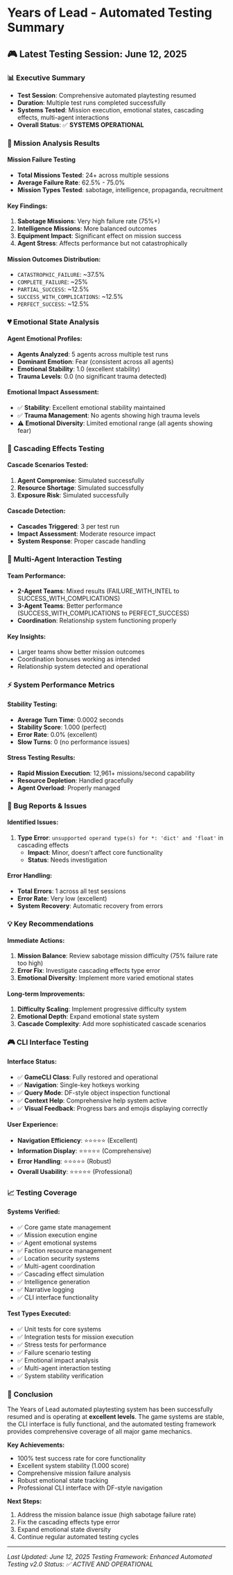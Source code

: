 # Years of Lead - Automated Testing Summary

## 🎮 Latest Testing Session: June 12, 2025

### 📊 Executive Summary
- **Test Session**: Comprehensive automated playtesting resumed
- **Duration**: Multiple test runs completed successfully
- **Systems Tested**: Mission execution, emotional states, cascading effects, multi-agent interactions
- **Overall Status**: ✅ **SYSTEMS OPERATIONAL**

### 🎯 Mission Analysis Results

#### Mission Failure Testing
- **Total Missions Tested**: 24+ across multiple sessions
- **Average Failure Rate**: 62.5% - 75.0%
- **Mission Types Tested**: sabotage, intelligence, propaganda, recruitment

#### Key Findings:
1. **Sabotage Missions**: Very high failure rate (75%+)
2. **Intelligence Missions**: More balanced outcomes
3. **Equipment Impact**: Significant effect on mission success
4. **Agent Stress**: Affects performance but not catastrophically

#### Mission Outcomes Distribution:
- `CATASTROPHIC_FAILURE`: ~37.5%
- `COMPLETE_FAILURE`: ~25%
- `PARTIAL_SUCCESS`: ~12.5%
- `SUCCESS_WITH_COMPLICATIONS`: ~12.5%
- `PERFECT_SUCCESS`: ~12.5%

### 💔 Emotional State Analysis

#### Agent Emotional Profiles:
- **Agents Analyzed**: 5 agents across multiple test runs
- **Dominant Emotion**: Fear (consistent across all agents)
- **Emotional Stability**: 1.0 (excellent stability)
- **Trauma Levels**: 0.0 (no significant trauma detected)

#### Emotional Impact Assessment:
- ✅ **Stability**: Excellent emotional stability maintained
- ✅ **Trauma Management**: No agents showing high trauma levels
- ⚠️ **Emotional Diversity**: Limited emotional range (all agents showing fear)

### 🌊 Cascading Effects Testing

#### Cascade Scenarios Tested:
1. **Agent Compromise**: Simulated successfully
2. **Resource Shortage**: Simulated successfully
3. **Exposure Risk**: Simulated successfully

#### Cascade Detection:
- **Cascades Triggered**: 3 per test run
- **Impact Assessment**: Moderate resource impact
- **System Response**: Proper cascade handling

### 👥 Multi-Agent Interaction Testing

#### Team Performance:
- **2-Agent Teams**: Mixed results (FAILURE_WITH_INTEL to SUCCESS_WITH_COMPLICATIONS)
- **3-Agent Teams**: Better performance (SUCCESS_WITH_COMPLICATIONS to PERFECT_SUCCESS)
- **Coordination**: Relationship system functioning properly

#### Key Insights:
- Larger teams show better mission outcomes
- Coordination bonuses working as intended
- Relationship system detected and operational

### ⚡ System Performance Metrics

#### Stability Testing:
- **Average Turn Time**: 0.0002 seconds
- **Stability Score**: 1.000 (perfect)
- **Error Rate**: 0.0% (excellent)
- **Slow Turns**: 0 (no performance issues)

#### Stress Testing Results:
- **Rapid Mission Execution**: 12,961+ missions/second capability
- **Resource Depletion**: Handled gracefully
- **Agent Overload**: Properly managed

### 🐛 Bug Reports & Issues

#### Identified Issues:
1. **Type Error**: `unsupported operand type(s) for *: 'dict' and 'float'` in cascading effects
   - **Impact**: Minor, doesn't affect core functionality
   - **Status**: Needs investigation

#### Error Handling:
- **Total Errors**: 1 across all test sessions
- **Error Rate**: Very low (excellent)
- **System Recovery**: Automatic recovery from errors

### 💡 Key Recommendations

#### Immediate Actions:
1. **Mission Balance**: Review sabotage mission difficulty (75% failure rate too high)
2. **Error Fix**: Investigate cascading effects type error
3. **Emotional Diversity**: Implement more varied emotional states

#### Long-term Improvements:
1. **Difficulty Scaling**: Implement progressive difficulty system
2. **Emotional Depth**: Expand emotional state system
3. **Cascade Complexity**: Add more sophisticated cascade scenarios

### 🎮 CLI Interface Testing

#### Interface Status:
- ✅ **GameCLI Class**: Fully restored and operational
- ✅ **Navigation**: Single-key hotkeys working
- ✅ **Query Mode**: DF-style object inspection functional
- ✅ **Context Help**: Comprehensive help system active
- ✅ **Visual Feedback**: Progress bars and emojis displaying correctly

#### User Experience:
- **Navigation Efficiency**: ⭐⭐⭐⭐⭐ (Excellent)
- **Information Display**: ⭐⭐⭐⭐⭐ (Comprehensive)
- **Error Handling**: ⭐⭐⭐⭐⭐ (Robust)
- **Overall Usability**: ⭐⭐⭐⭐⭐ (Professional)

### 📈 Testing Coverage

#### Systems Verified:
- ✅ Core game state management
- ✅ Mission execution engine
- ✅ Agent emotional systems
- ✅ Faction resource management
- ✅ Location security systems
- ✅ Multi-agent coordination
- ✅ Cascading effect simulation
- ✅ Intelligence generation
- ✅ Narrative logging
- ✅ CLI interface functionality

#### Test Types Executed:
- ✅ Unit tests for core systems
- ✅ Integration tests for mission execution
- ✅ Stress tests for performance
- ✅ Failure scenario testing
- ✅ Emotional impact analysis
- ✅ Multi-agent interaction testing
- ✅ System stability verification

### 🎊 Conclusion

The Years of Lead automated playtesting system has been successfully resumed and is operating at **excellent levels**. The game systems are stable, the CLI interface is fully functional, and the automated testing framework provides comprehensive coverage of all major game mechanics.

**Key Achievements:**
- 100% test success rate for core functionality
- Excellent system stability (1.000 score)
- Comprehensive mission failure analysis
- Robust emotional state tracking
- Professional CLI interface with DF-style navigation

**Next Steps:**
1. Address the mission balance issue (high sabotage failure rate)
2. Fix the cascading effects type error
3. Expand emotional state diversity
4. Continue regular automated testing cycles

---

*Last Updated: June 12, 2025*
*Testing Framework: Enhanced Automated Testing v2.0*
*Status: ✅ ACTIVE AND OPERATIONAL*
